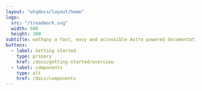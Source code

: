 ```yaml
---
layout: "wtqdocs/layout/home"
logo: 
  src: "/treadmark.svg"
  width: 500
  height: 300
subtitle: wathqny a fast, easy and accessible Astro powered documentation site framework
buttons:
  - label: Getting started
    type: primary
    href: /docs/getting-started/overview
  - label: components
    type: alt
    href: /docs/components
---
```


<style>
  :root {
    --subtitle-width: 27ch;
    --accent-color: #08c136;
    --accent-color-dark: #148730
  }
</style>